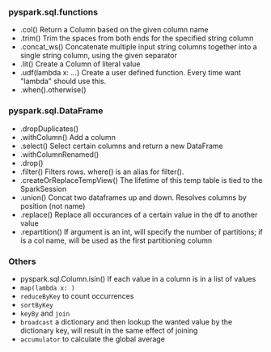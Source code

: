 ### pyspark.sql.functions

- .col() Return a Column based on the given column name
- .trim() Trim the spaces from both ends for the specified string column
- .concat_ws() Concatenate multiple input string columns together into a single string column, using the given separator
- .lit() Create a Column of literal value
- .udf(lambda x: ...) Create a user defined function. Every time want "lambda" should use this.
- .when().otherwise()

### pyspark.sql.DataFrame

- .dropDuplicates()
- .withColumn() Add a column
- .select() Select certain columns and return a new DataFrame
- .withColumnRenamed()
- .drop()
- .filter() Filters rows. where() is an alias for filter().
- .createOrReplaceTempView() The lifetime of this temp table is tied to the SparkSession
- .union() Concat two dataframes up and down. Resolves columns by position (not name)
- .replace() Replace all occurances of a certain value in the df to another value
- .repartition() If argument is an int, will specify the number of partitions; if is a col name, will be used as the first partitioning column

### Others

- pyspark.sql.Column.isin() If each value in a column is in a list of values
- `map(lambda x: )`
- `reduceByKey` to count occurrences
- `sortByKey`
- `keyBy` and `join`
- `broadcast` a dictionary and then lookup the wanted value by the dictionary key, will result in the same effect of joining
- `accumulator` to calculate the global average